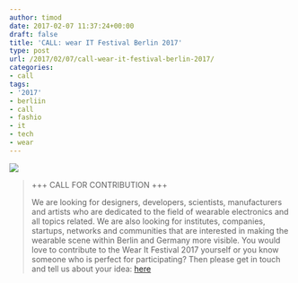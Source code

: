 ```yaml
---
author: timod
date: 2017-02-07 11:37:24+00:00
draft: false
title: 'CALL: wear IT Festival Berlin 2017'
type: post
url: /2017/02/07/call-wear-it-festival-berlin-2017/
categories:
- call
tags:
- '2017'
- berliin
- call
- fashio
- it
- tech
- wear
---
```


[![](https://www.fablab-neckar-alb.org/wp-content/uploads/2017/02/16487831_908701649271902_5956676134196425210_o-1024x683.jpg)
](https://www.fablab-neckar-alb.org/wp-content/uploads/2017/02/16487831_908701649271902_5956676134196425210_o.jpg)


<blockquote>+++ CALL FOR CONTRIBUTION +++

We are looking for designers, developers, scientists, manufacturers and artists who are dedicated to the field of wearable electronics and all topics related. We are also looking for institutes, companies, startups, networks and communities that are interested in making the wearable scene within Berlin and Germany more visible. You would love to contribute to the Wear It Festival 2017 yourself or you know someone who is perfect for participating? Then please get in touch and tell us about your idea: [here](http://2017.wearit-berlin.com/)</blockquote>
